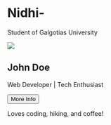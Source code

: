# Nidhi-
Student of Galgotias University
<!DOCTYPE html>
<html lang="en">
<head>
  <meta charset="UTF-8">
  <meta name="viewport" content="width=device-width, initial-scale=1.0">
  <title>Profile Page</title>
  <link rel="stylesheet" href="styles.css">
</head>
<body>
  <div class="profile-card">
    <img src=" alt="Profile Picture" class="profile-img">
    <h2 class="profile-name">John Doe</h2>
    <p class="profile-bio">Web Developer | Tech Enthusiast</p>
    <button id="more-info-btn">More Info</button>
    <p id="extra-info" class="hidden">Loves coding, hiking, and coffee!</p>
  </div>
  <script src="script.js"></script>
</body>
</html>
